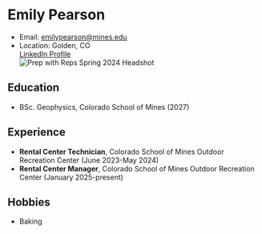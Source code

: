 # Emily Pearson
- Email: emilypearson@mines.edu
- Location: Golden, CO <br />
[LinkedIn Profile](https://www.linkedin.com/in/e-pearson/) <br />
![Prep with Reps Spring 2024 Headshot](C:\Users\emily\OneDrive\Desktop\pictures\headshots\spring-2024-PrepWithReps-1.jpg)

## Education
- BSc. Geophysics, Colorado School of Mines (2027)

## Experience
- **Rental Center Technician**, Colorado School of Mines Outdoor Recreation Center (June 2023-May 2024)
- **Rental Center Manager**, Colorado School of Mines Outdoor Recreation Center (January 2025-present)

## Hobbies
- Baking
